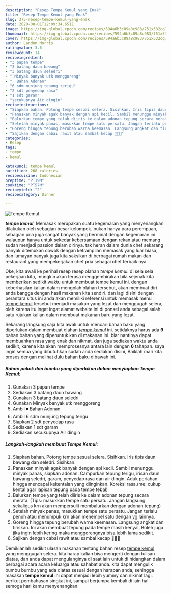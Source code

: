 ```yaml
---
description: "Resep Tempe Kemul yang Enak"
title: "Resep Tempe Kemul yang Enak"
slug: 375-resep-tempe-kemul-yang-enak
date: 2020-08-01T12:09:34.651Z
image: https://img-global.cpcdn.com/recipes/594a6b3c89a8c983/751x532cq70/tempe-kemul-foto-resep-utama.jpg
thumbnail: https://img-global.cpcdn.com/recipes/594a6b3c89a8c983/751x532cq70/tempe-kemul-foto-resep-utama.jpg
cover: https://img-global.cpcdn.com/recipes/594a6b3c89a8c983/751x532cq70/tempe-kemul-foto-resep-utama.jpg
author: Landon Morris
ratingvalue: 3.6
reviewcount: 14
recipeingredient:
- "3 papan tempe"
- "3 batang daun bawang"
- "3 batang daun seledri"
- " Minyak banyak utk menggoreng"
- "  Bahan Adonan"
- "6 sdm munjung tepung terigu"
- "2 sdt penyedap rasa"
- "1 sdt garam"
- "secukupnya Air dingin"
recipeinstructions:
- "Siapkan bahan. Potong tempe sesuai selera. Sisihkan. Iris tipis daun bawang dan seledri. Sisihkan."
- "Panaskan minyak agak banyak dengan api kecil. Sambil menunggu minyak panas, siapkan adonan. Campurkan tepung terigu, irisan daun bawang seledri, garam, penyedap rasa dan air dingin. Aduk perlahan hingga mencapai kekentalan yang diinginkan. Koreksi rasa.(me: cukup kental agar lapisan tepung pada tempe tebal)"
- "Balurkan tempe yang telah diiris ke dalam adonan tepung secara merata. (Tips: masukkan tempe satu persatu. Jangan langsung sekaligus krn akan mempersulit membalurkan dengan adonan tepung)"
- "Setelah minyak panas, masukkan tempe satu persatu. Jangan terlalu penuh atau menumpuk krn akan menempel satu dengan yg lainnya."
- "Goreng hingga tepung berubah warna keemasan. Langsung angkat dan tiriskan. Ini akan membuat tepung pada tempe masih kenyal. Boleh juga jika ingin lebih kering maka menggorengnya bisa lebih lama sedikit."
- "Sajikan dengan cabai rawit atau sambal kecap 🤤🤤🤤"
categories:
- Resep
tags:
- tempe
- kemul

katakunci: tempe kemul 
nutrition: 268 calories
recipecuisine: Indonesian
preptime: "PT19M"
cooktime: "PT57M"
recipeyield: "2"
recipecategory: Dinner

---
```



![Tempe Kemul](https://img-global.cpcdn.com/recipes/594a6b3c89a8c983/751x532cq70/tempe-kemul-foto-resep-utama.jpg)

<b><i>tempe kemul</i></b>, Memasak merupakan suatu kegemaran yang menyenangkan dilakukan oleh sebagian besar kelompok. bukan hanya para perempuan, sebagian pria juga sangat banyak yang berminat dengan kegemaran ini. walaupun hanya untuk sekedar kebersamaan dengan rekan atau memang sudah menjadi passion dalam dirinya. tak heran dalam dunia chef sekarang banyak ditemukan cowok dengan ketrampilan memasak yang luar biasa, dan lumayan banyak juga kita saksikan di berbagai rumah makan dan restaurant yang mempekerjakan chef pria sebagai chef terbaik nya.



Oke, kita awali ke perihal resep resep olahan <i>tempe kemul</i>. di sela sela pekerjaan kita, mungkin akan terasa menggembirakan bila sejenak kita memberikan sedikit waktu untuk membuat tempe kemul ini. dengan keberhasilan kalian dalam mengolah olahan tersebut, akan membuat diri anda bangga dengan hasil makanan kita sendiri. dan lagi disini dengan perantara situs ini anda akan memiliki referensi untuk memasak menu <u>tempe kemul</u> tersebut menjadi masakan yang lezat dan menggugah selera, oleh karena itu ingat ingat alamat website ini di ponsel anda sebagai salah satu rujukan kalian dalam membuat makanan baru yang lezat.


Sekarang langsung saja kita awali untuk mencari bahan baku yang diperlukan dalam membuat olahan <u><i>tempe kemul</i></u> ini. setidaknya harus ada <b>9</b> bahan bahan yang diperuntuk kan di makanan ini. biar nantinya dapat membuahkan rasa yang enak dan nikmat. dan juga sediakan waktu anda sedikit, karena kita akan memprosesnya antara lain dengan <b>6</b> tahapan. saya ingin semua yang dibutuhkan sudah anda sediakan disini, Baiklah mari kita proses dengan melihat dulu bahan baku dibawah ini.

<!--inarticleads1-->

##### Bahan pokok dan bumbu yang diperlukan dalam menyiapkan Tempe Kemul:

1. Gunakan 3 papan tempe
1. Sediakan 3 batang daun bawang
1. Gunakan 3 batang daun seledri
1. Gunakan  Minyak banyak utk menggoreng
1. Ambil  ◾ Bahan Adonan
1. Ambil 6 sdm munjung tepung terigu
1. Siapkan 2 sdt penyedap rasa
1. Sediakan 1 sdt garam
1. Sediakan secukupnya Air dingin




<!--inarticleads2-->

##### Langkah-langkah membuat Tempe Kemul:

1. Siapkan bahan. Potong tempe sesuai selera. Sisihkan. Iris tipis daun bawang dan seledri. Sisihkan.
1. Panaskan minyak agak banyak dengan api kecil. Sambil menunggu minyak panas, siapkan adonan. Campurkan tepung terigu, irisan daun bawang seledri, garam, penyedap rasa dan air dingin. Aduk perlahan hingga mencapai kekentalan yang diinginkan. Koreksi rasa.(me: cukup kental agar lapisan tepung pada tempe tebal)
1. Balurkan tempe yang telah diiris ke dalam adonan tepung secara merata. (Tips: masukkan tempe satu persatu. Jangan langsung sekaligus krn akan mempersulit membalurkan dengan adonan tepung)
1. Setelah minyak panas, masukkan tempe satu persatu. Jangan terlalu penuh atau menumpuk krn akan menempel satu dengan yg lainnya.
1. Goreng hingga tepung berubah warna keemasan. Langsung angkat dan tiriskan. Ini akan membuat tepung pada tempe masih kenyal. Boleh juga jika ingin lebih kering maka menggorengnya bisa lebih lama sedikit.
1. Sajikan dengan cabai rawit atau sambal kecap 🤤🤤🤤




Demikianlah sedikit ulasan makanan tentang bahan resep <u>tempe kemul</u> yang menggugah selera. kita harap kalian bisa mengerti dengan tulisan diatas, dan anda dapat mengulanginya di saat lain untuk di hidangkan dalam berbagai acara acara keluarga atau sahabat anda. kita dapat mengulik bumbu bumbu yang ada diatas sesuai dengan harapan anda, sehingga masakan <b>tempe kemul</b> ini dapat menjadi lebih yummy dan nikmat lagi. berikut pembahasan singkat ini, sampai berjumpa kembali di lain hal. semoga hari kamu menyenangkan.
